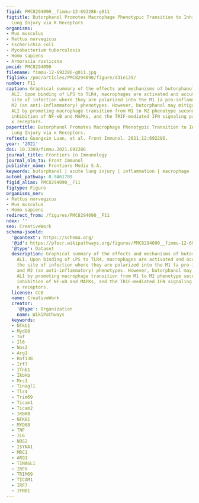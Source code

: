 ```yaml
---
figid: PMC8294090__fimmu-12-692286-g011
figtitle: Butorphanol Promotes Macrophage Phenotypic Transition to Inhibit Inflammatory
  Lung Injury via K Receptors
organisms:
- Mus musculus
- Rattus norvegicus
- Escherichia coli
- Mycobacterium tuberculosis
- Homo sapiens
- Armoracia rusticana
pmcid: PMC8294090
filename: fimmu-12-692286-g011.jpg
figlink: /pmc/articles/PMC8294090/figure/d31e139/
number: F11
caption: Graphical summary of the effects and mechanisms of butorphanol on sepsis-induced
  ALI. Upon binding of LPS to TLR4, macrophages are activated and accumulated at the
  site of infection where they are polarized into the M1 (a pro-inflammatory) and
  M2 (an anti-inflammatory) phenotypes. However, butorphanol may mitigate sepsis-induced
  ALI by promoting macrophage transition from M1 to M2 phenotype secondary to the
  inhibition of NF-κB and MAPKs, and the TRIF-mediated IFN signaling pathway through
  κ receptors.
papertitle: Butorphanol Promotes Macrophage Phenotypic Transition to Inhibit Inflammatory
  Lung Injury via κ Receptors.
reftext: Guangxin Luan, et al. Front Immunol. 2021;12:692286.
year: '2021'
doi: 10.3389/fimmu.2021.692286
journal_title: Frontiers in Immunology
journal_nlm_ta: Front Immunol
publisher_name: Frontiers Media S.A.
keywords: butorphanol | acute lung injury | inflammation | macrophage | κ receptor
automl_pathway: 0.9461709
figid_alias: PMC8294090__F11
figtype: Figure
organisms_ner:
- Rattus norvegicus
- Mus musculus
- Homo sapiens
redirect_from: /figures/PMC8294090__F11
ndex: ''
seo: CreativeWork
schema-jsonld:
  '@context': https://schema.org/
  '@id': https://pfocr.wikipathways.org/figures/PMC8294090__fimmu-12-692286-g011.html
  '@type': Dataset
  description: Graphical summary of the effects and mechanisms of butorphanol on sepsis-induced
    ALI. Upon binding of LPS to TLR4, macrophages are activated and accumulated at
    the site of infection where they are polarized into the M1 (a pro-inflammatory)
    and M2 (an anti-inflammatory) phenotypes. However, butorphanol may mitigate sepsis-induced
    ALI by promoting macrophage transition from M1 to M2 phenotype secondary to the
    inhibition of NF-κB and MAPKs, and the TRIF-mediated IFN signaling pathway through
    κ receptors.
  license: CC0
  name: CreativeWork
  creator:
    '@type': Organization
    name: WikiPathways
  keywords:
  - Nfkb1
  - Myd88
  - Tnf
  - Il6
  - Nos2
  - Arg1
  - Rnf138
  - Irf7
  - Ifnb1
  - Ikbkb
  - Mrc1
  - Tinagl1
  - Tlr4
  - Trim69
  - Ticam1
  - Ticam2
  - IKBKB
  - NFKB1
  - MYD88
  - TNF
  - IL6
  - NOS2
  - ISYNA1
  - MRC1
  - ARG1
  - TINAGL1
  - IRF6
  - TRIM69
  - TICAM1
  - IRF7
  - IFNB1
---
```

